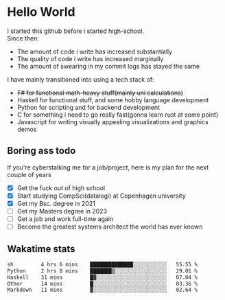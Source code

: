 # Hello World

I started this github before i started high-school.  
Since then:
- The amount of code i write has increased substantially
- The quality of code i write has increased marginally
- The amount of swearing in my commit logs has stayed the same

I have mainly transitioned into using a tech stack of:
- ~~F# for functional math-heavy stuff(mainly uni calculations)~~
- Haskell for functional stuff, and some hobby language development
- Python for scripting and for backend development
- C for something i need to go really fast(gonna learn rust at some point)
- Javascript for writing visually appealing visualizations and graphics demos

## Boring ass todo
If you're cyberstalking me for a job/project, here is my plan for the next couple of years
- [x] Get the fuck out of high school
- [x] Start studying CompSci(datalogi) at Copenhagen university
- [x] Get my Bsc. degree in 2021
- [ ] Get my Masters degree in 2023
- [ ] Get a job and work full-time again
- [ ] Become the greatest systems architect the world has ever known

## Wakatime stats
<!--START_SECTION:waka-->

```txt
sh         4 hrs 6 mins    ██████████████░░░░░░░░░░░   55.55 %
Python     2 hrs 8 mins    ███████▒░░░░░░░░░░░░░░░░░   29.01 %
Haskell    31 mins         █▓░░░░░░░░░░░░░░░░░░░░░░░   07.04 %
Other      14 mins         █░░░░░░░░░░░░░░░░░░░░░░░░   03.36 %
Markdown   11 mins         ▓░░░░░░░░░░░░░░░░░░░░░░░░   02.64 %
```

<!--END_SECTION:waka-->
